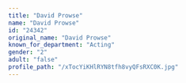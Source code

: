 ```yaml
---
title: "David Prowse"
name: "David Prowse"
id: "24342"
original_name: "David Prowse"
known_for_department: "Acting"
gender: "2"
adult: "false"
profile_path: "/xTocYiKHlRYN8tfh8vyQFsRXC0K.jpg"
---
```

